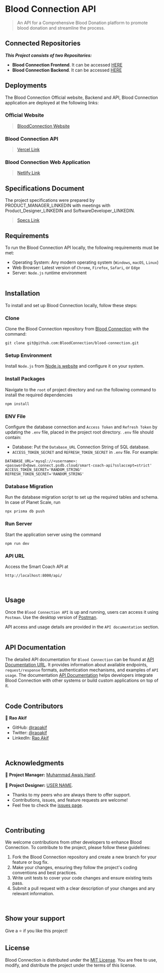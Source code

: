 # Blood Connection API
> An API for a Comprehensive Blood Donation platform to promote blood donation and streamline the process.

## Connected Repositories
_**This Project consists of two Repositories:**_ <br>
- **Blood Connection Frontend**. It can be accessed [HERE](https://github.com/BloodConnection/blood-connection) <br>
- **Blood Connection Backend**. It can be accessed [HERE](https://github.com/BloodConnection/blood-connection-api) <br>

## Deployments
The Blood Connection Official website, Backend and API, Blood Connection application are deployed at the following links:
### Official Website
> [BloodConnection Website](https://bloodconnection.github.io) <br>

### Blood Connection API
> [Vercel Link](https://blood-connection-api.vercel.app/api/)

### Blood Connection Web Application
> [Netlify Link](https://blood-connection.netlify.app/)



## Specifications Document
The project specifications were prepared by PRODUCT_MANAGER_LINKEDIN with meetings with Product_Designer_LINKEDIN and SoftwareDeveloper_LINKEDIN.
> [Specs Link](https://LINK_GOES_HERE)


## Requirements

To run the Blood Connection API locally, the following requirements must be met:

- Operating System: Any modern operating system (`Windows`, `macOS`, `Linux`)
- Web Browser: Latest version of `Chrome`, `Firefox`, `Safari`, or `Edge`
- Server: `Node.js` runtime environment <br><br>

## Installation

To install and set up Blood Connection locally, follow these steps:

### Clone
Clone the Blood Connection repository from [Blood Connection](https://github.com/BloodConnection/blood-connection) with the command:
```
git clone git@github.com:BloodConnection/blood-connection.git
```
### Setup Environment
Install `Node.js` from [Node.js website](https://nodejs.org/en/download) and configure it on your system.

### Install Packages
Navigate to the `root` of project directory and run the following command to install the required dependencies
```
npm install
```
### ENV File
Configure the database connection and `Access Token` and `Refresh Token` by updating the `.env` file, placed in the project root directory.
`.env` file should contain:
  - Database: Put the `Database_URL` Connection String of SQL database.
  - `ACCESS_TOKEN_SECRET` and `REFRESH_TOKEN_SECRET` in `.env` file.
   For example:

```
DATABASE_URL='mysql://<username>:<password>@aws.connect.psdb.cloud/smart-coach-api?sslaccept=strict'
ACCESS_TOKEN_SECRET='RANDOM_STRING'
REFRESH_TOKEN_SECRET='RANDOM_STRING'
```

### Database Migration
Run the database migration script to set up the required tables and schema. In case of Planet Scale, run
```
npx prisma db push
```

### Run Server
Start the application server using the command
```
npm run dev
```

### API URL
Access the Smart Coach API at
```
http://localhost:8000/api/
```
<br>


## Usage

Once the `Blood Connection API` is up and running, users can access it using `Postman`. Use the desktop version of [Postman](https://www.postman.com/downloads/).

API access and usage details are provided in the `API documentation` section.<br><br>

## API Documentation

The detailed API documentation for `Blood Connection` can be found at [API Documentation URL](https://blood-connection-api.vercel.app/api-docs). It provides information about available endpoints, `request/response` formats, authentication mechanisms, and examples of `API usage`. The documentation [API Documentation](https://blood-connection-api.vercel.app/api-docs) helps developers integrate Blood Connection with other systems or build custom applications on top of it.<br><br>


## Code Contributors

👤 **Rao Akif**
- GitHub: [@raoakif](https://github.com/raoakif)
- Twitter: [@raoakif](https://twitter.com/raoakif)
- LinkedIn: [Rao Akif](https://linkedin.com/in/raoakif)
<br>

## Acknowledgments
👤 **Project Manager:**   [Muhammad Awais Hanif](https://linkedin.com/in/muhammadawaishanif). <br><br>
👤 **Project Designer:**  [USER NAME](https://linkedin.com/in/USERNAME).
  - Thanks to my peers who are always there to offer support.
  - Contributions, issues, and feature requests are welcome!
  - Feel free to check the [issues page](../../issues/).
<br>
 
## Contributing

We welcome contributions from other developers to enhance Blood Connection. To contribute to the project, please follow these guidelines:

1. Fork the Blood Connection repository and create a new branch for your feature or bug fix.
2. Make your changes, ensuring they follow the project's coding conventions and best practices.
3. Write unit tests to cover your code changes and ensure existing tests pass.
4. Submit a pull request with a clear description of your changes and any relevant information.

<br>

## Show your support

Give a ⭐️ if you like this project!
<br>


## License

Blood Connection is distributed under the [MIT License](./MIT.md). You are free to use, modify, and distribute the project under the terms of this license.
